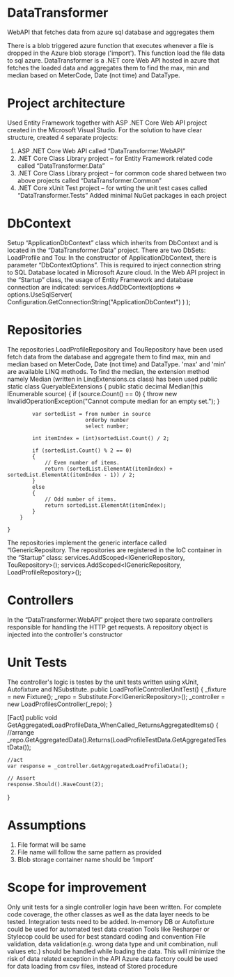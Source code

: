 # DataTransformer
WebAPI that fetches data from azure sql database and aggregates them

There is a blob triggered azure function that executes whenever a file is dropped in the Azure blob storage ('import'). 
This function load the file data to sql azure. DataTransformer is a .NET core Web API hosted in azure that fetches the loaded data 
and aggregates them to find the max, min and median based on MeterCode, Date (not time) and DataType.

# Project architecture
Used Entity Framework together with ASP .NET Core Web API project created in the Microsoft Visual Studio. For the solution to have clear structure, created 4 separate projects:
1) ASP .NET Core Web API called “DataTransformer.WebAPI”
2) .NET Core Class Library project – for Entity Framework related code called “DataTransformer.Data”
3) .NET Core Class Library project – for common code shared between two above projects called “DataTransformer.Common”
4) .NET Core xUnit Test project – for wrting the unit test cases called “DataTransformer.Tests”
Added minimal NuGet packages in each project

DbContext
=============================
Setup “ApplicationDbContext” class which inherits from DbContext and is located in the “DataTransformer.Data” project. There are two DbSets: LoadProfile and Tou:
In the constructor of ApplicationDbContext, there is parameter “DbContextOptions<ApplicationDbContext>”. This is required to inject connection string to SQL Database located in Microsoft Azure cloud.
In the Web API project in the “Startup” class, the usage of Entity Framework and database connection are indicated:
services.AddDbContext<ApplicationDbContext>(options =>
              options.UseSqlServer(
                  Configuration.GetConnectionString("ApplicationDbContext")
              )
          );

Repositories
=============================
The repositories LoadProfileRepository and TouRepository have been used fetch data from the database and aggregate them to find max, min and median based on MeterCode, Date (not time) and DataType.
'max' and 'min' are available LINQ methods. To find the median, the extension method namely Median (written in LinqExtensions.cs class) has been used 
public static class QueryableExtensions
    {
        public static decimal Median(this IEnumerable<decimal> source)
        {
            if (source.Count() == 0)
            {
                throw new InvalidOperationException("Cannot compute median for an empty set.");
            }

            var sortedList = from number in source
                             orderby number
                             select number;

            int itemIndex = (int)sortedList.Count() / 2;

            if (sortedList.Count() % 2 == 0)
            {
                // Even number of items.
                return (sortedList.ElementAt(itemIndex) + sortedList.ElementAt(itemIndex - 1)) / 2;
            }
            else
            {
                // Odd number of items.
                return sortedList.ElementAt(itemIndex);
            }
        }

    }
The repositories implement the generic interface called “IGenericRepository. The repositories are registered in the IoC container in the “Startup” class:
services.AddScoped<IGenericRepository<TouAggregated>, TouRepository>();
services.AddScoped<IGenericRepository<LoadProfileAggregated>, LoadProfileRepository>();

Controllers
=============================
In the “DataTransformer.WebAPI” project there two separate controllers responsible for handling the HTTP get requests. A repository object is injected into the controller's constructor
<Brief description of Azure Function and SQL Azure DB>

Unit Tests
=============================
The controller's logic is testes by the unit tests written using xUnit, Autofixture and NSubstitute. 
public LoadProfileControllerUnitTest()
{
    _fixture = new Fixture();
    _repo = Substitute.For<IGenericRepository<LoadProfileAggregated>>();
    _controller = new LoadProfilesController(_repo);
}
    
[Fact]
public void GetAggregatedLoadProfileData_WhenCalled_ReturnsAggregatedItems()
{
    //arrange 
    _repo.GetAggregatedData().Returns(LoadProfileTestData.GetAggregatedTestData());

    //act
    var response = _controller.GetAggregatedLoadProfileData();

    // Assert
    response.Should().HaveCount(2);
}
        

# Assumptions
1) File format will be same
2) File name will follow the same pattern as provided
3) Blob storage container name should be ‘import’


# Scope for improvement
Only unit tests for a single controller login have been written. For complete code coverage, the other classes as well as the data layer needs to be tested. Integration tests need to be added.
In-memory DB or Autofixture could be used for automated test data creation
Tools like Resharper or Stylecop could be used for best standard coding and convention
File validation, data validation(e.g. wrong data type and unit combination, null values etc.) should be handled while loading the data. This will minimize the risk of data related exception in the API
Azure data factory could be used for data loading from csv files, instead of Stored procedure

